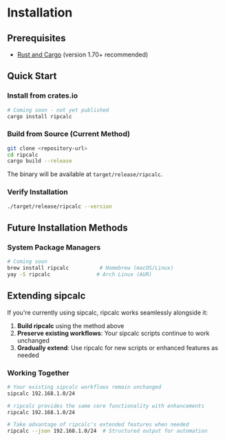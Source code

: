 # Installation

## Prerequisites

- [Rust and Cargo](https://www.rust-lang.org/tools/install) (version 1.70+ recommended)

## Quick Start

### Install from crates.io
```bash
# Coming soon - not yet published
cargo install ripcalc
```

### Build from Source (Current Method)
```bash
git clone <repository-url>
cd ripcalc
cargo build --release
```

The binary will be available at `target/release/ripcalc`.

### Verify Installation
```bash
./target/release/ripcalc --version
```

## Future Installation Methods

### System Package Managers
```bash
# Coming soon
brew install ripcalc          # Homebrew (macOS/Linux)
yay -S ripcalc               # Arch Linux (AUR)
```

## Extending sipcalc

If you're currently using sipcalc, ripcalc works seamlessly alongside it:

1. **Build ripcalc** using the method above
2. **Preserve existing workflows**: Your sipcalc scripts continue to work unchanged
3. **Gradually extend**: Use ripcalc for new scripts or enhanced features as needed

### Working Together

```bash
# Your existing sipcalc workflows remain unchanged
sipcalc 192.168.1.0/24

# ripcalc provides the same core functionality with enhancements
ripcalc 192.168.1.0/24

# Take advantage of ripcalc's extended features when needed
ripcalc --json 192.168.1.0/24  # Structured output for automation
```
